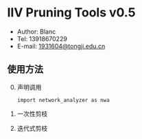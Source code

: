 # IIV Pruning Tools v0.5

* Author: Blanc
* Tel: 13918670229
* E-mail: 1931604@tongji.edu.cn

## 使用方法
0. 声明调用  
    ```
    import network_analyzer as nwa
    ```
1. 一次性剪枝
    >

2. 迭代式剪枝
    >
